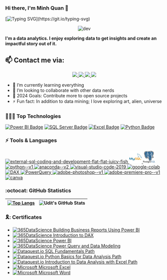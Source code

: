 ### Hi there, I'm Minh Quan 👋 
[![Typing SVG](https://readme-typing-svg.herokuapp.com?font=arial&color=3384B4&lines=Welcome+to+my+GitHub+...)](https://git.io/typing-svg)

<p align="center"> 
  <img src="https://camo.githubusercontent.com/c1dcb74cc1c1835b1d716f5051499a2814c683c806b15f04b0eba492863703e9/68747470733a2f2f63646e2e6472696262626c652e636f6d2f75736572732f3733303730332f73637265656e73686f74732f363538313234332f6176656e746f2e676966" alt="dev" width="50%"/>
</p>

**I'm a data analytics. I enjoy exploring data to get insights and create an impactful story out of it.**
## 📫 Contact me via:
<p align="center">
  <a href="www.linkedin.com/in/tmquan110303" target="_blank">
    <img src="https://img.icons8.com/fluent/48/000000/linkedin.png"/>
  </a>
  <a href="https://www.facebook.com/BinXoai" alt="Facebook">
    <img src="https://img.icons8.com/fluent/48/000000/facebook-new.png" target="_blank" />
  </a> 
  <a href="https://github.com/tmquan11032003" alt="Github">
    <img src="https://img.icons8.com/fluent/48/000000/github.png"/>
  </a>
  <a href="mailto:tranminhquan11032003@gmail.com" alt="Email">
    <img src="https://img.icons8.com/fluent/48/000000/mailing.png"/>
  </a>
</p>

- 🌱 I’m currently learning everything
- 💞️ I’m looking to collaborate with other data nerds
- 🥅 2024 Goals: Contribute more to open source projects
- ⚡ Fun fact: In addition to data mining; I love exploring art, alien, universe 

### 👨🏽‍💻 Top Technologies

[![Power BI Badge](https://img.shields.io/badge/-Power%20BI-F2C811?style=for-the-badge&labelColor=212121&logo=powerbi)](#) 
[![SQL Server Badge](https://img.shields.io/badge/-SQL%20Server-CC2927?style=for-the-badge&labelColor=212121&logo=Microsoft%20SQL%20Server&logoColor=CC2927)](#) 
[![Excel Badge](https://img.shields.io/badge/-Microsoft%20Excel-217346?style=for-the-badge&labelColor=212121&logo=Microsoft%20Excel&logoColor=217346)](#) 
[![Python Badge](https://img.shields.io/badge/-Python-3776AB?style=for-the-badge&labelColor=212121&logo=python)](#)

### :zap: Tools & Languages

<p align="left"> 
    <a href="https://en.wikipedia.org/wiki/SQL" target="_blank"> 
        <img width="40" height="40" src="https://img.icons8.com/external-flat-juicy-fish/60/external-sql-coding-and-development-flat-flat-juicy-fish.png" alt="external-sql-coding-and-development-flat-flat-juicy-fish"/> 
    </a> 
    <a href="https://www.mysql.com/" target="_blank"> 
        <img src="https://raw.githubusercontent.com/devicons/devicon/master/icons/mysql/mysql-original-wordmark.svg" alt="mysql" width="40" height="40"/> 
    </a> 
    <a href="https://www.postgresql.org" target="_blank">
        <img src="https://raw.githubusercontent.com/devicons/devicon/master/icons/postgresql/postgresql-original-wordmark.svg" alt="postgresql" width="40" height="40"/> 
    </a> 
    <a href="https://www.python.org/" target="_blank">
        <img width="40" height="40" src="https://img.icons8.com/color/48/python--v1.png" alt="python--v1"/>
    </a>
    <a href="https://anaconda.org/" target="_blank">
        <img width="40" height="40" src="https://img.icons8.com/fluency/48/anaconda--v2.png" alt="anaconda--v2"/>
    </a>
    <a href="https://visualstudio.microsoft.com/" target="_blank">
        <img width="40" height="40" src="https://img.icons8.com/fluency/48/visual-studio-code-2019.png" alt="visual-studio-code-2019"/>
    </a>
    <a href="https://colab.research.google.com/?hl=vi" target="_blank">
        <img width="40" height="40" src="https://img.icons8.com/color/48/google-colab.png" alt="google-colab"/>
    </a>
    <a href="https://en.wikipedia.org/wiki/Data_analysis_expressions" target="_blank">
        <img src="https://media.licdn.com/dms/image/D5612AQGyV2K-dtAllQ/article-cover_image-shrink_600_2000/0/1686023240604?e=2147483647&v=beta&t=ifGYtLjDkovKwYDbiOZyi7ArPcMEunN0j0kVu49iodo" alt="DAX" width="50" height="40"/> 
    </a> 
    <a href="https://docs.microsoft.com/en-us/power-query/" target="_blank">
        <img src="https://www.ambient-it.net/wp-content/uploads/2022/06/formation-power-query.png" alt="PowerQuery" width="40" height="40"/> 
    </a>
    <a href="https://www.adobe.com/vn_en/products/photoshop/landpa.html?gclid=Cj0KCQiA4Y-sBhC6ARIsAGXF1g7_JtdOMONEaJnaX2eljchmNmddCRAnojL-NePSng2CBIF5p0P7yzUaApZgEALw_wcB&sdid=GVTYXXRQ&mv=search&mv2=paidsearch&ef_id=Cj0KCQiA4Y-sBhC6ARIsAGXF1g7_JtdOMONEaJnaX2eljchmNmddCRAnojL-NePSng2CBIF5p0P7yzUaApZgEALw_wcB:G:s&s_kwcid=AL!3085!3!645660915311!e!!g!!photoshop!18197057452!141007502575&gad_source=1" target="_blank">
        <img width="40" height="40" src="https://img.icons8.com/color/48/adobe-photoshop--v1.png" alt="adobe-photoshop--v1"/>
    </a>
    <a href="https://www.adobe.com/vn_en/products/premiere/campaign/pricing.html?gclid=Cj0KCQiA4Y-sBhC6ARIsAGXF1g5eDuj9_ggKK8II21mBskgd85gmP7XsAuR7lGg7ckIsan1L7ZyLZkoaAtQ2EALw_wcB&sdid=M3T3SPSL&mv=search&mv2=paidsearch&ef_id=Cj0KCQiA4Y-sBhC6ARIsAGXF1g5eDuj9_ggKK8II21mBskgd85gmP7XsAuR7lGg7ckIsan1L7ZyLZkoaAtQ2EALw_wcB:G:s&s_kwcid=AL!3085!3!644456714576!e!!g!!adobe%20premiere!18197057503!141007522535&gad_source=1" target="_blank">
        <img width="40" height="40" src="https://img.icons8.com/color/48/adobe-premiere-pro--v1.png" alt="adobe-premiere-pro--v1"/>
    </a>
    <a href="https://www.canva.com/" target="_blank">
        <img width="40" height="40" src="https://img.icons8.com/nolan/64/canva.png" alt="canva"/>
    </a>
</p>

### :octocat: GitHub Statistics
| [![Top Langs](https://github-readme-stats.vercel.app/api/top-langs/?username=tmquan11032003&layout=compact&theme=tokyonight&hide_border=true)](https://github.com/anuraghazra/github-readme-stats) | ![Udit's GitHub Stats](https://github-readme-stats.vercel.app/api?username=tmquan11032003&show_icons=true&theme=tokyonight&hide_border=true&hide=contribs,prs&custom_title=Udit's%20GitHub%20Stats) |
| ----------------------------------------------------------------------------------------------------------------------------------------------------------------------------------------------- | ------------------------------------------------------------------------------------------------------------------------------------------------------------------------------------------------ |

### 🎗️: Certificates

- [![365DataScience](https://img.shields.io/badge/-365DataScience-black) Building Business Reports Using Power BI](https://learn.365datascience.com/c/6de4361a47)
- [![365DataScience](https://img.shields.io/badge/-365DataScience-black) Introduction to DAX](https://learn.365datascience.com/c/9e0e700da9)
- [![365DataScience](https://img.shields.io/badge/-365DataScience-black) Power BI](https://learn.365datascience.com/c/72149cffcd)
- [![365DataScience](https://img.shields.io/badge/-365DataScience-black) Power Query and Data Modeling](https://learn.365datascience.com/c/54e728dbe5)
- [![Dataquest.io](https://img.shields.io/badge/-Dataquest.io-purple) SQL Fundamentals Path](https://app.dataquest.io/view_cert/0LFUAIKZ8RVHHA55CFFR)
- [![Dataquest.io](https://img.shields.io/badge/-Dataquest.io-purple) Python Basics for Data Analysis Path](https://app.dataquest.io/view_cert/QCCN9LKS0L67GRJGCD7D)
- [![Dataquest.io](https://img.shields.io/badge/-Dataquest.io-purple) Introduction to Data Analysis with Excel Path](https://app.dataquest.io/view_cert/6S9SNXM8D6WJDKKMGYN0)
- [![Microsoft](https://img.shields.io/badge/-Microsoft-blue) Microsoft Excel](https://www.certiport.com/Portal/DesktopDefault.aspx?roleid=1)
- [![Microsoft](https://img.shields.io/badge/-Microsoft-blue) Microsoft Word](https://www.certiport.com/Portal/DesktopDefault.aspx?roleid=1)







